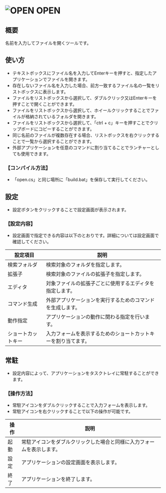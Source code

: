 # ![OPEN](app.ico) OPEN

## 概要

名前を入力してファイルを開くツールです。

## 使い方

- テキストボックスにファイル名を入力してEnterキーを押すと、指定したアプリケーションでファイルを開きます。
- 存在しないファイル名を入力した場合、前方一致するファイル名の一覧をリストボックスに表示します。
- ファイルをリストボックスから選択して、ダブルクリック又はEnterキーを押すことで開くことができます。
- ファイルをリストボックスから選択して、ホイールクリックすることでファイルが格納されているフォルダを開きます。
- ファイルをリストボックスから選択して、「ctrl + c」キーを押すことでクリップボードにコピーすることができます。
- 同じ名前のファイルが複数存在する場合、リストボックスを右クリックすることで一覧から選択することができます。
- 外部アプリケーションを任意のコマンドに割り当てることでランチャーとしても使用できます。

### 【コンパイル方法】

- 「open.cs」と同じ場所に「build.bat」を保存して実行してください。

## 設定

- 設定ボタンをクリックすることで設定画面が表示されます。

### 【設定内容】

- 設定画面で指定できる内容は以下のとおりです。詳細については設定画面で確認してください。

|設定項目          |説明                                                          |
|------------------|--------------------------------------------------------------|
|検索フォルダ      |検索対象のフォルダを指定します。                              |
|拡張子            |検索対象のファイルの拡張子を指定します。                      |
|エディタ          |対象ファイルの拡張子ごとに使用するエディタを指定します。      |
|コマンド生成      |外部アプリケーションを実行するためのコマンドを生成します。    |
|動作指定          |アプリケーションの動作に関わる指定を行います。                |
|ショートカットキー|入力フォームを表示するためのショートカットキーを割り当てます。|

## 常駐

- 設定内容によって、アプリケーションをタスクトレイに常駐することができます。

### 【操作方法】

- 常駐アイコンをダブルクリックすることで入力フォームを表示します。
- 常駐アイコンを右クリックすることで以下の操作が可能です。

|操作|説明                                                                  |
|----|----------------------------------------------------------------------|
|起動|常駐アイコンをダブルクリックした場合と同様に入力フォームを表示します。|
|設定|アプリケーションの設定画面を表示します。                              |
|終了|アプリケーションを終了します。                                        |
